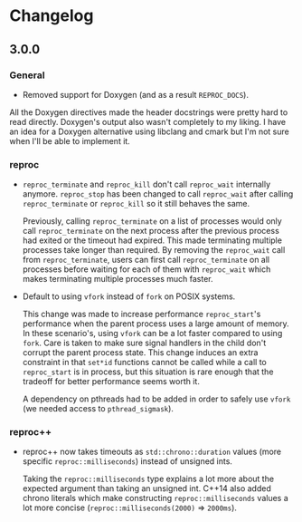 # Changelog

## 3.0.0

### General

- Removed support for Doxygen (and as a result `REPROC_DOCS`).

All the Doxygen directives made the header docstrings were pretty hard to read
directly. Doxygen's output also wasn't completely to my liking. I have an idea
for a Doxygen alternative using libclang and cmark but I'm not sure when I'll be
able to implement it.

### reproc

- `reproc_terminate` and `reproc_kill` don't call `reproc_wait` internally
  anymore. `reproc_stop` has been changed to call `reproc_wait` after calling
  `reproc_terminate` or `reproc_kill` so it still behaves the same.

  Previously, calling `reproc_terminate` on a list of processes would only call
  `reproc_terminate` on the next process after the previous process had exited
  or the timeout had expired. This made terminating multiple processes take
  longer than required. By removing the `reproc_wait` call from
  `reproc_terminate`, users can first call `reproc_terminate` on all processes
  before waiting for each of them with `reproc_wait` which makes terminating
  multiple processes much faster.

- Default to using `vfork` instead of `fork` on POSIX systems.

  This change was made to increase performance `reproc_start`'s performance when
  the parent process uses a large amount of memory. In these scenario's, using
  `vfork` can be a lot faster compared to using `fork`. Care is taken to make
  sure signal handlers in the child don't corrupt the parent process state. This
  change induces an extra constraint in that `set*id` functions cannot be called
  while a call to `reproc_start` is in process, but this situation is rare
  enough that the tradeoff for better performance seems worth it.

  A dependency on pthreads had to be added in order to safely use `vfork` (we
  needed access to `pthread_sigmask`).

### reproc++

- reproc++ now takes timeouts as `std::chrono::duration` values (more specific
  `reproc::milliseconds`) instead of unsigned ints.

  Taking the `reproc::milliseconds` type explains a lot more about the expected
  argument than taking an unsigned int. C++14 also added chrono literals which
  make constructing `reproc::milliseconds` values a lot more concise
  (`reproc::milliseconds(2000)` => `2000ms`).
